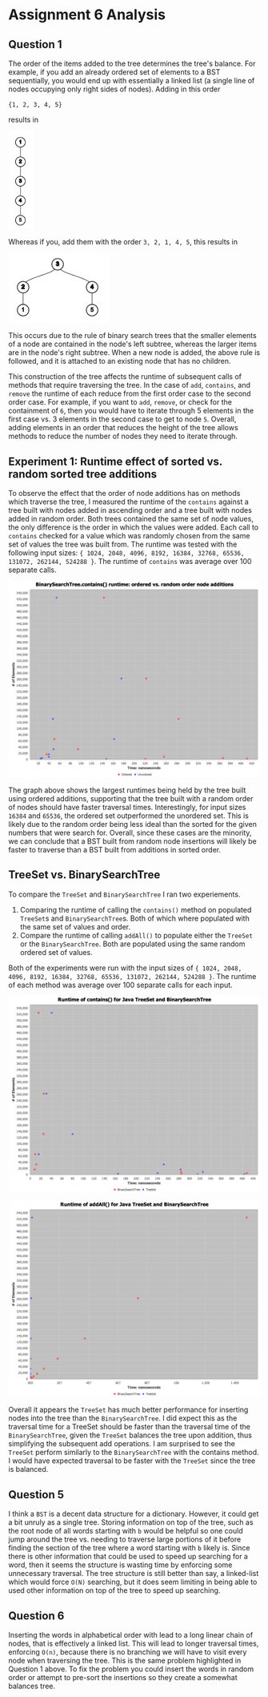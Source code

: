 # Assignment 6 Analysis

## Question 1

The order of the items added to the tree determines the tree's balance. 
For example, if you add an already ordered set of elements to a BST sequentially, you would end up with essentially a linked list (a single line of nodes occupying only right sides of nodes).
Adding in this order
```
{1, 2, 3, 4, 5}
```
results in

<img src="linearTree.png" alt="drawing" width="50"/>

Whereas if you, add them with the order `3, 2, 1, 4, 5`, this results in

<img src="non_linear_tree.png" alt="drawing" width="200"/>

This occurs due to the rule of binary search trees that the smaller elements of a node are contained in the node's left subtree, whereas the larger items are in the node's right subtree.
When a new node is added, the above rule is followed, and it is attached to an existing node that has no children.

This construction of the tree affects the runtime of subsequent calls of methods that require traversing the tree.
In the case of `add`, `contains`, and `remove` the runtime of each reduce from the first order case to the second order case.
For example, if you want to `add`, `remove`, or check for the containment of `6`, then you would have to iterate through 5 elements in the first case vs. 3 elements in the second case to get to node `5`.
Overall, adding elements in an order that reduces the height of the tree allows methods to reduce the number of nodes they need to iterate through.

## Experiment 1: Runtime effect of sorted vs. random sorted tree additions

To observe the effect that the order of node additions has on methods which traverse the tree, I measured the runtime of the `contains` against a tree built with nodes added in ascending order and a tree built with nodes added in random order.
Both trees contained the same set of node values, the only difference is the order in which the values were added.
Each call to `contains` checked for a value which was randomly chosen from the same set of values the tree was built from.
The runtime was tested with the following input sizes: `{ 1024, 2048, 4096, 8192, 16384, 32768, 65536, 131072, 262144, 524288 }`.
The runtime of `contains` was average over 100 separate calls.

![](Contains.png)

The graph above shows the largest runtimes being held by the tree built using ordered additions, supporting that the tree built with a random order of nodes should have faster traversal times.
Interestingly, for input sizes `16384` and `65536`, the ordered set outperformed the unordered set.
This is likely due to the random order being less ideal than the sorted for the given numbers that were search for.
Overall, since these cases are the minority, we can conclude that a BST built from random node insertions will likely be faster to traverse than a BST built from additions in sorted order.

## TreeSet vs. BinarySearchTree

To compare the `TreeSet` and `BinarySearchTree` I ran two experiements.
1. Comparing the runtime of calling the `contains()` method on populated `TreeSet`s and `BinarySearchTree`s. Both of which where populated with the same set of values and order.
2. Compare the runtime of calling `addAll()` to populate either the `TreeSet` or the `BinarySearchTree`. Both are populated using the same random ordered set of values.

Both of the experiments were run with the input sizes of `{ 1024, 2048, 4096, 8192, 16384, 32768, 65536, 131072, 262144, 524288 }`.
The runtime of each method was average over 100 separate calls for each input.

![](BSTvsTreeSetContains.png)

![](BSTvsTreeSetaddAll.png)

Overall it appears the `TreeSet` has much better performance for inserting nodes into the tree than the `BinarySearchTree`.
I did expect this as the traversal time for a TreeSet should be faster than the traversal time of the `BinarySearchTree`, given the `TreeSet` balances the tree upon addition, thus simplifying the subsequent add operations.
I am surprised to see the `TreeSet` perform similarly to the `BinarySearchTree` with the contains method.
I would have expected traversal to be faster with the `TreeSet` since the tree is balanced.

## Question 5

I think a `BST` is a decent data structure for a dictionary.
However, it could get a bit unruly as a single tree.
Storing information on top of the tree, such as the root node of all words starting with `b` would be helpful so one could jump around the tree vs. needing to traverse large portions of it before finding the section of the tree where a word starting with `b` likely is.
Since there is other information that could be used to speed up searching for a word, then it seems the structure is wasting time by enforcing some unnecessary traversal.
The tree structure is still better than say, a linked-list which would force `O(N)` searching, but it does seem limiting in being able to used other information on top of the tree to speed up searching.

## Question 6

Inserting the words in alphabetical order with lead to a long linear chain of nodes, that is effectively a linked list.
This will lead to longer traversal times, enforcing `O(n)`, because there is no branching we will have to visit every node when traversing the tree.
This is the same problem highlighted in Question 1 above.
To fix the problem you could insert the words in random order or attempt to pre-sort the insertions so they create a somewhat balances tree.
